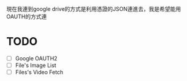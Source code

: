 現在我連到google drive的方式是利用憑證的JSON連進去，我是希望能用OAUTH的方式連

# TODO
- [ ] Google OAUTH2
- [ ] File's Image List
- [ ] Files's Video Fetch